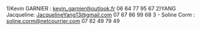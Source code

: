 1)Kevin GARNIER :
kevin_garnier@outlook.fr
06 64 77 95 67
2)YANG Jacqueline: JacquelineYang13@gmail.com 07 67 86 99 68
3 - Soline Corm : soline.corm@netcourrier.com 07 82 49 79 49